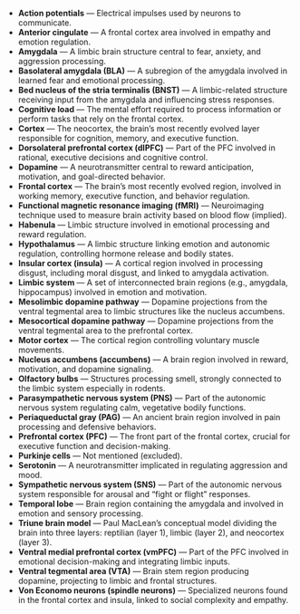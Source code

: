 - **Action potentials** — Electrical impulses used by neurons to communicate.  
- **Anterior cingulate** — A frontal cortex area involved in empathy and emotion regulation.  
- **Amygdala** — A limbic brain structure central to fear, anxiety, and aggression processing.  
- **Basolateral amygdala (BLA)** — A subregion of the amygdala involved in learned fear and emotional processing.  
- **Bed nucleus of the stria terminalis (BNST)** — A limbic-related structure receiving input from the amygdala and influencing stress responses.  
- **Cognitive load** — The mental effort required to process information or perform tasks that rely on the frontal cortex.  
- **Cortex** — The neocortex, the brain’s most recently evolved layer responsible for cognition, memory, and executive function.  
- **Dorsolateral prefrontal cortex (dlPFC)** — Part of the PFC involved in rational, executive decisions and cognitive control.  
- **Dopamine** — A neurotransmitter central to reward anticipation, motivation, and goal-directed behavior.  
- **Frontal cortex** — The brain’s most recently evolved region, involved in working memory, executive function, and behavior regulation.  
- **Functional magnetic resonance imaging (fMRI)** — Neuroimaging technique used to measure brain activity based on blood flow (implied).  
- **Habenula** — Limbic structure involved in emotional processing and reward regulation.  
- **Hypothalamus** — A limbic structure linking emotion and autonomic regulation, controlling hormone release and bodily states.  
- **Insular cortex (insula)** — A cortical region involved in processing disgust, including moral disgust, and linked to amygdala activation.  
- **Limbic system** — A set of interconnected brain regions (e.g., amygdala, hippocampus) involved in emotion and motivation.  
- **Mesolimbic dopamine pathway** — Dopamine projections from the ventral tegmental area to limbic structures like the nucleus accumbens.  
- **Mesocortical dopamine pathway** — Dopamine projections from the ventral tegmental area to the prefrontal cortex.  
- **Motor cortex** — The cortical region controlling voluntary muscle movements.  
- **Nucleus accumbens (accumbens)** — A brain region involved in reward, motivation, and dopamine signaling.  
- **Olfactory bulbs** — Structures processing smell, strongly connected to the limbic system especially in rodents.  
- **Parasympathetic nervous system (PNS)** — Part of the autonomic nervous system regulating calm, vegetative bodily functions.  
- **Periaqueductal gray (PAG)** — An ancient brain region involved in pain processing and defensive behaviors.  
- **Prefrontal cortex (PFC)** — The front part of the frontal cortex, crucial for executive function and decision-making.  
- **Purkinje cells** — Not mentioned (excluded).  
- **Serotonin** — A neurotransmitter implicated in regulating aggression and mood.  
- **Sympathetic nervous system (SNS)** — Part of the autonomic nervous system responsible for arousal and “fight or flight” responses.  
- **Temporal lobe** — Brain region containing the amygdala and involved in emotion and sensory processing.  
- **Triune brain model** — Paul MacLean’s conceptual model dividing the brain into three layers: reptilian (layer 1), limbic (layer 2), and neocortex (layer 3).  
- **Ventral medial prefrontal cortex (vmPFC)** — Part of the PFC involved in emotional decision-making and integrating limbic inputs.  
- **Ventral tegmental area (VTA)** — Brain stem region producing dopamine, projecting to limbic and frontal structures.  
- **Von Economo neurons (spindle neurons)** — Specialized neurons found in the frontal cortex and insula, linked to social complexity and empathy.
